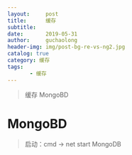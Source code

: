 ```yaml
---
layout:     post
title:      缓存
subtitle:   
date:       2019-05-31
author:     guchaolong
header-img: img/post-bg-re-vs-ng2.jpg
catalog: true
category: 缓存
tags:
       - 缓存
---
```

>缓存 MongoBD

# MongoBD

>启动：cmd -> net start MongoDB